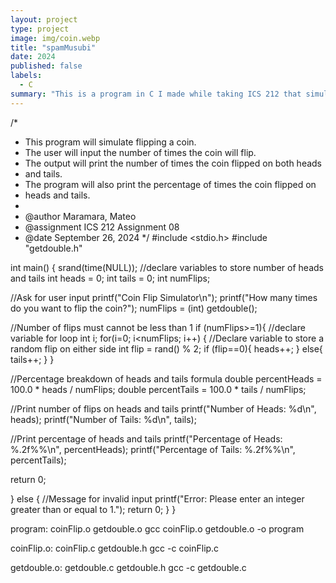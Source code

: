 ```yaml
---
layout: project
type: project
image: img/coin.webp
title: "spamMusubi"
date: 2024
published: false
labels:
  - C
summary: "This is a program in C I made while taking ICS 212 that simulates a coin flip"
---
```


/*
 * This program will simulate flipping a coin.
 * The user will input the number of times the coin will flip.
 * The output will print the number of times the coin flipped on both heads 
 * and tails. 
 * The program will also print the percentage of times the coin flipped on 
 * heads and tails.
 *
 * @author     Maramara, Mateo
 * @assignment ICS 212 Assignment 08
 * @date       September 26, 2024
 */
#include <stdio.h>
#include "getdouble.h"

int main() {
  srand(time(NULL));
  //declare variables to store number of heads and tails
  int heads = 0;
  int tails = 0;
  int numFlips;

  //Ask for user input
  printf("Coin Flip Simulator\n");
  printf("How many times do you want to flip the coin?");
  numFlips = (int) getdouble();

  //Number of flips must cannot be less than 1
  if (numFlips>=1){
  //declare variable for loop
  int i;
  for(i=0; i<numFlips; i++) {
    //Declare variable to store a random flip on either side 
    int flip = rand() % 2; 
    if (flip==0){
      heads++;
    } else{
      tails++;
    }
  }

  //Percentage breakdown of heads and tails formula
  double percentHeads = 100.0 * heads / numFlips;
  double percentTails = 100.0 * tails / numFlips;

  //Print number of flips on heads and tails
  printf("Number of Heads: %d\n", heads);
  printf("Number of Tails: %d\n", tails);

  //Print percentage of heads and tails
  printf("Percentage of Heads: %.2f%%\n", percentHeads);
  printf("Percentage of Tails: %.2f%%\n", percentTails);

  return 0;

  } else {
    //Message for invalid input
    printf("Error: Please enter an integer greater than or equal to 1.");
    return 0;
  }
}

program: coinFlip.o getdouble.o
	gcc coinFlip.o getdouble.o -o program

coinFlip.o: coinFlip.c getdouble.h
	gcc -c coinFlip.c

getdouble.o: getdouble.c getdouble.h
	gcc -c getdouble.c



